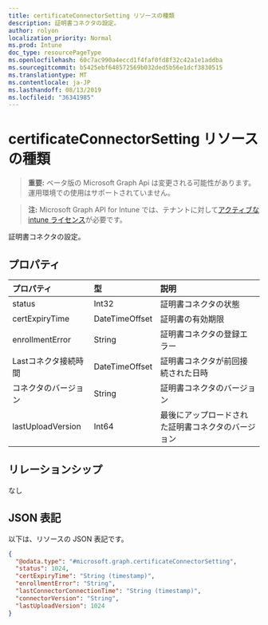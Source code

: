 ```yaml
---
title: certificateConnectorSetting リソースの種類
description: 証明書コネクタの設定。
author: rolyon
localization_priority: Normal
ms.prod: Intune
doc_type: resourcePageType
ms.openlocfilehash: 60c7ac990a4eccd1f4faf0fd8f32c42a1e1addba
ms.sourcegitcommit: b5425ebf648572569b032ded5b56e1dcf3830515
ms.translationtype: MT
ms.contentlocale: ja-JP
ms.lasthandoff: 08/13/2019
ms.locfileid: "36341985"
---
```

# <a name="certificateconnectorsetting-resource-type"></a>certificateConnectorSetting リソースの種類

> **重要:** ベータ版の Microsoft Graph Api は変更される可能性があります。運用環境での使用はサポートされていません。

> **注:** Microsoft Graph API for Intune では、テナントに対して[アクティブな intune ライセンス](https://go.microsoft.com/fwlink/?linkid=839381)が必要です。

証明書コネクタの設定。

## <a name="properties"></a>プロパティ
|プロパティ|型|説明|
|:---|:---|:---|
|status|Int32|証明書コネクタの状態|
|certExpiryTime|DateTimeOffset|証明書の有効期限|
|enrollmentError|String|証明書コネクタの登録エラー|
|Lastコネクタ接続時間|DateTimeOffset|証明書コネクタが前回接続された日時|
|コネクタのバージョン|String|証明書コネクタのバージョン|
|lastUploadVersion|Int64|最後にアップロードされた証明書コネクタのバージョン|

## <a name="relationships"></a>リレーションシップ
なし

## <a name="json-representation"></a>JSON 表記
以下は、リソースの JSON 表記です。
<!-- {
  "blockType": "resource",
  "@odata.type": "microsoft.graph.certificateConnectorSetting"
}
-->
``` json
{
  "@odata.type": "#microsoft.graph.certificateConnectorSetting",
  "status": 1024,
  "certExpiryTime": "String (timestamp)",
  "enrollmentError": "String",
  "lastConnectorConnectionTime": "String (timestamp)",
  "connectorVersion": "String",
  "lastUploadVersion": 1024
}
```



